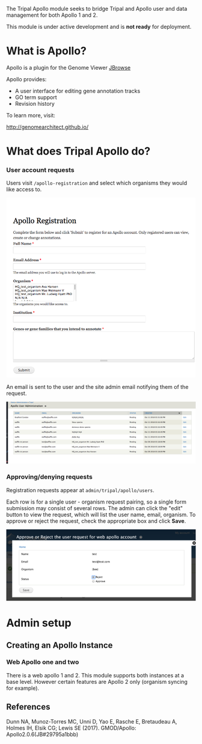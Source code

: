 The Tripal Apollo module seeks to bridge Tripal and Apollo user and data management for both Apollo 1 and 2.

This module is under active development and is **not ready** for deployment.


# What is Apollo?

Apollo is a plugin for the Genome Viewer [JBrowse](http://jbrowse.org/)

Apollo provides:

* A user interface for editing gene annotation tracks
* GO term support
* Revision history

To learn more, visit:

http://genomearchitect.github.io/

# What does Tripal Apollo do?

### User account requests

Users visit `/apollo-registration` and select which organisms they would like access to.

![user regisrtation form](docs/registration_page.png)

An email is sent to the user and the site admin email notifying them of the request.

![admin requests](docs/admin_requests.png)

### Approving/denying requests 

Registration requests appear at `admin/tripal/apollo/users`.

Each row is for a single user - organism request pairing, so a single form submission may consist of several rows.  The admin can click the "edit" button to view the request, which will list the user name, email, organism.  To approve or reject the request, check the appropriate box and click **Save**.

![approving a request](docs/approve_request.png)


# Admin setup

## Creating an Apollo Instance



### Web Apollo one and two

There is a web apollo 1 and 2.  This module supports both instances at a base level.  However certain features are Apollo 2 only (organism syncing for example).



## References


Dunn NA, Munoz-Torres MC, Unni D, Yao E, Rasche E, Bretaudeau A, Holmes IH, Elsik CG; Lewis SE (2017). GMOD/Apollo: Apollo2.0.6(JB#29795a1bbb) 